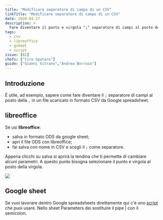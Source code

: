 ```yaml
---
title: "Modificare separatore di campo di un CSV"
linkTitle: "Modificare separatore di campo di un CSV"
date: 2020-04-27
description: >
  Fare diventare il punto e virgola ";" separatore di campi al posto della virgola "," in un file scaricato come formato CSV da Google Spreadsheet
tags:
  - csv
  - libreoffice
  - gsheet
  - script
issue: [82]
chefs: ["Ciro Spataro"]
guide: ["Gianni Vitrano","Andrea Borruso"]
---
```



## Introduzione

È utile, ad esempio, sapere come fare diventare il `;` separatore di campi al posto della `,` in un file scaricato in formato CSV da Google spreadsheet.

## libreoffice

Se usi **libreoffice**:
- salva in formato ODS da google sheet;
- apri il file ODS con libreoffice;
- fai salva con nome in CSV e scegli il `;` come separatore.

Appena clicchi su salva si aprirà la tendina che ti permette di cambiare alcuni parametri. A questo punto bisogna selezionare il punto e virgola al posto della virgola.

![](https://user-images.githubusercontent.com/30607/62115840-6550d180-b2b9-11e9-8df5-cc8e67849972.png)

## Google sheet

Se vuoi lavorare dentro Google spreadsheets direttamente qui c'è uno [script](https://stackoverflow.com/questions/49248498/how-can-i-export-to-csv-with-pipe-delimiter) che puoi usare. Nello sheet Parameters dei sostituire il pipe | con il semicolon.



